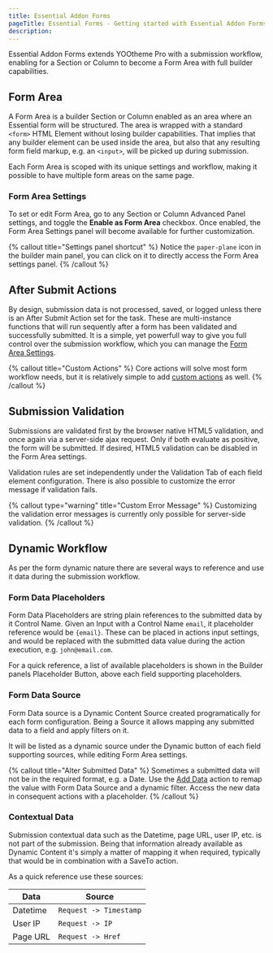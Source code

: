 ```yaml
---
title: Essential Addon Forms
pageTitle: Essential Forms - Getting started with Essential Addon Forms for YOOtheme Pro
description:
---
```


Essential Addon Forms extends YOOtheme Pro with a submission workflow, enabling for a Section or Column to become a Form Area with full builder capabilities.

## Form Area

A Form Area is a builder Section or Column enabled as an area where an Essential form will be structured. The area is wrapped with a standard `<form>` HTML Element without losing builder capabilities. That implies that any builder element can be used inside the area, but also that any resulting form field markup, e.g. an `<input>`, will be picked up during submission.

Each Form Area is scoped with its unique settings and workflow, making it possible to have multiple form areas on the same page.

### Form Area Settings

To set or edit Form Area, go to any Section or Column Advanced Panel settings, and toggle the **Enable as Form Area** checkbox.
Once enabled, the Form Area Settings panel will become available for further customization.

{% callout title="Settings panel shortcut" %}
Notice the `paper-plane` icon in the builder main panel, you can click on it to directly access the Form Area settings panel.
{% /callout %}

## After Submit Actions

By design, submission data is not processed, saved, or logged unless there is an After Submit Action set for the task. These are multi-instance functions that will run sequently after a form has been validated and successfully submitted. It is a simple, yet powerfull way to give you full control over the submission workflow, which you can manage the [Form Area Settings](#form-area-settings).

{% callout title="Custom Actions" %}
Core actions will solve most form workflow needs, but it is relatively simple to add [custom actions](./customizations#custom-after-submit-actions) as well.
{% /callout %}

## Submission Validation

Submissions are validated first by the browser native HTML5 validation, and once again via a server-side ajax request. Only if both evaluate as positive, the form will be submitted. If desired, HTML5 validation can be disabled in the Form Area settings.

Validation rules are set independently under the Validation Tab of each field element configuration. There is also possible to customize the error message if validation fails.

{% callout type="warning" title="Custom Error Message" %}
Customizing the validation error messages is currently only possible for server-side validation.
{% /callout %}

## Dynamic Workflow

As per the form dynamic nature there are several ways to reference and use it data during the submission workflow.

### Form Data Placeholders

Form Data Placeholders are string plain references to the submitted data by it Control Name. Given an Input with a Control Name `email`, it placeholder reference would be `{email}`. These can be placed in actions input settings, and would be replaced with the submitted data value during the action execution, e.g. `john@email.com`.

For a quick reference, a list of available placeholders is shown in the Builder panels Placeholder Button, above each field supporting placeholders.

### Form Data Source

Form Data source is a Dynamic Content Source created programatically for each form configuration. Being a Source it allows mapping any submitted data to a field and apply filters on it.

It will be listed as a dynamic source under the Dynamic button of each field supporting sources, while editing Form Area settings.

{% callout title="Alter Submitted Data" %}
Sometimes a submitted data will not be in the required format, e.g. a Date. Use the [Add Data](./action/add-data) action to remap the value with Form Data Source and a dynamic filter. Access the new data in consequent actions with a placeholder.
{% /callout %}

### Contextual Data

Submission contextual data such as the Datetime, page URL, user IP, etc. is not part of the submission. Being that information already available as Dynamic Content it's simply a matter of mapping it when required, typically that would be in combination with a SaveTo action.

As a quick reference use these sources:

| Data | Source |
| ---- | ------ |
| Datetime | `Request -> Timestamp` |
| User IP | `Request -> IP` |
| Page URL | `Request -> Href` |
